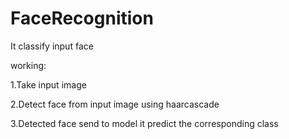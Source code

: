 # FaceRecognition

It classify input face 

working:

1.Take input image 

2.Detect face from input image using haarcascade

3.Detected face send to model it predict the corresponding class 
